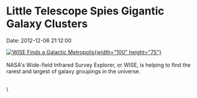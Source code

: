 Little Telescope Spies Gigantic Galaxy Clusters
===============================================

Date: 2012-12-06 21:12:00

[![WISE Finds a Galactic
Metropolis](http://www.jpl.nasa.gov/images/wise/20121206/pia16601-th.jpg){width="100"
height="75"}](http://www.jpl.nasa.gov/news/news.cfm?release=2012-388&rn=news.xml&rst=3615)\
\
NASA\'s Wide-field Infrared Survey Explorer, or WISE, is helping to find
the rarest and largest of galaxy groupings in the universe.

\
\
